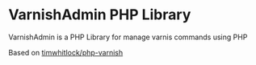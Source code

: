 # VarnishAdmin PHP Library

VarnishAdmin is a PHP Library for manage varnis commands using PHP

Based on [timwhitlock/php-varnish](https://github.com/timwhitlock/php-varnish)